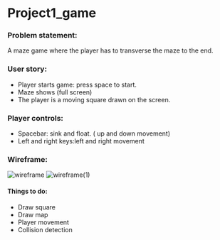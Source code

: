 # Project1_game
### Problem statement:
A maze game where the player has to transverse the maze to the end.
### User story:
- Player starts game: press space to start.
- Maze shows (full screen)
- The player is a moving square drawn on the screen. 
### Player controls:  
- Spacebar: sink and float. ( up and down movement)
- Left and right keys:left and right movement
### Wireframe:
![wireframe](https://media.git.generalassemb.ly/user/40902/files/46b30a00-5f4a-11ec-90c0-28c1fc250709)
![wireframe(1)](https://media.git.generalassemb.ly/user/40902/files/49adfa80-5f4a-11ec-91b4-18fbe7d748ca)


#### Things to do:
- Draw square
- Draw map
- Player movement
- Collision detection
